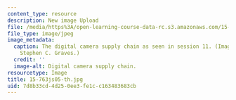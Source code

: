 ```yaml
---
content_type: resource
description: New image Upload
file: /media/https%3A/open-learning-course-data-rc.s3.amazonaws.com/15-763j-manufacturing-system-and-supply-chain-design-spring-2005/7d8b33cd4d250ee3fe1cc163483683cb_15-763js05-th.jpg
file_type: image/jpeg
image_metadata:
  caption: The digital camera supply chain as seen in session 11. (Image by Prof.
    Stephen C. Graves.)
  credit: ''
  image-alt: Digital camera supply chain.
resourcetype: Image
title: 15-763js05-th.jpg
uid: 7d8b33cd-4d25-0ee3-fe1c-c163483683cb
---
```

